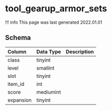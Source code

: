 # tool_gearup_armor_sets

!!! info
	This page was last generated 2022.01.01

## Schema

| Column | Data Type | Description |
| :--- | :--- | :--- |
| class | tinyint |  |
| level | smallint |  |
| slot | tinyint |  |
| item_id | int |  |
| score | mediumint |  |
| expansion | tinyint |  |

